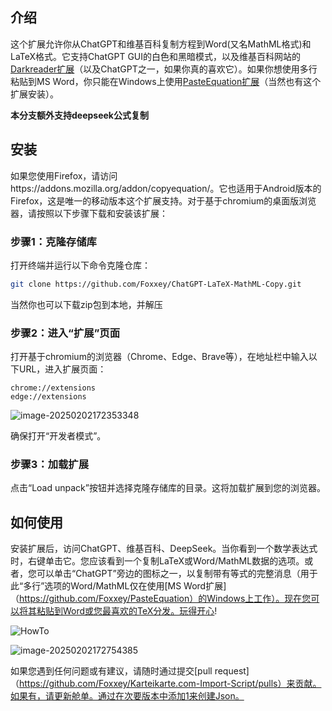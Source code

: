 ## 介绍

这个扩展允许你从ChatGPT和维基百科复制方程到Word(又名MathML格式)和LaTeX格式。它支持ChatGPT GUI的白色和黑暗模式，以及维基百科网站的[Darkreader扩展](https://chromewebstore.google.com/detail/dark-reader/eimadpbcbfnmbkopoojfekhnkhdbieeh)（以及ChatGPT之一，如果你真的喜欢它）。如果你想使用多行粘贴到MS Word，你只能在Windows上使用[PasteEquation扩展](https://github.com/Foxxey/PasteEquation)（当然也有这个扩展安装）。

**本分支额外支持deepseek公式复制**

## 安装

如果您使用Firefox，请访问https://addons.mozilla.org/addon/copyequation/。它也适用于Android版本的Firefox，这是唯一的移动版本这个扩展支持。对于基于chromium的桌面版浏览器，请按照以下步骤下载和安装该扩展：

### 步骤1：克隆存储库

打开终端并运行以下命令克隆仓库：

```bash
git clone https://github.com/Foxxey/ChatGPT-LaTeX-MathML-Copy.git
```

当然你也可以下载zip包到本地，并解压

### 步骤2：进入“扩展”页面

打开基于chromium的浏览器（Chrome、Edge、Brave等），在地址栏中输入以下URL，进入扩展页面：

```url
chrome://extensions
edge://extensions
```

![image-20250202172353348](https://wenmou-1313491726.cos.ap-shanghai.myqcloud.com/img/image-20250202172353348.png?imageSlim)

确保打开“开发者模式”。

### 步骤3：加载扩展

点击“Load unpack”按钮并选择克隆存储库的目录。这将加载扩展到您的浏览器。

## 如何使用

安装扩展后，访问ChatGPT、维基百科、DeepSeek。当你看到一个数学表达式时，右键单击它。您应该看到一个复制LaTeX或Word/MathML数据的选项。或者，您可以单击“ChatGPT”旁边的图标之一，以复制带有等式的完整消息（用于此“多行”选项的Word/MathML仅在使用[MS Word扩展]（https://github.com/Foxxey/PasteEquation）的Windows上工作）。现在您可以将其粘贴到Word或您最喜欢的TeX分发。玩得开心!

![HowTo](https://github.com/Foxxey/CopyEquation/assets/66215329/36c32793-9779-4a0f-a48a-5ebe57b8da91)

![image-20250202172754385](https://wenmou-1313491726.cos.ap-shanghai.myqcloud.com/img/image-20250202172754385.png?imageSlim)

如果您遇到任何问题或有建议，请随时通过提交[pull request]（https://github.com/Foxxey/Karteikarte.com-Import-Script/pulls）来贡献。如果有，请更新舱单。通过在次要版本中添加1来创建Json。
